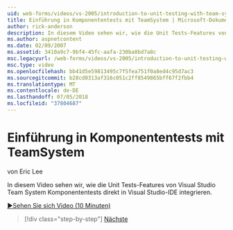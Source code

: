 ```yaml
---
uid: web-forms/videos/vs-2005/introduction-to-unit-testing-with-team-system
title: Einführung in Komponententests mit TeamSystem | Microsoft-Dokumentation
author: rick-anderson
description: In diesem Video sehen wir, wie die Unit Tests-Features von Visual Studio Team System Komponententests direkt in Visual Studio-IDE integrieren.
ms.author: aspnetcontent
ms.date: 02/09/2007
ms.assetid: 3410a9c7-9bf4-45fc-aafa-230ba8bd7a8c
msc.legacyurl: /web-forms/videos/vs-2005/introduction-to-unit-testing-with-team-system
msc.type: video
ms.openlocfilehash: bb41d5e59813495c7f5fea751f0a8ed4c95d7ac3
ms.sourcegitcommit: b28cd0313af316c051c2ff8549865bff67f2fbb4
ms.translationtype: MT
ms.contentlocale: de-DE
ms.lasthandoff: 07/05/2018
ms.locfileid: "37804687"
---
```

<a name="introduction-to-unit-testing-with-team-system"></a>Einführung in Komponententests mit TeamSystem
====================
von Eric Lee

In diesem Video sehen wir, wie die Unit Tests-Features von Visual Studio Team System Komponententests direkt in Visual Studio-IDE integrieren.

[&#9654;Sehen Sie sich Video (10 Minuten)](https://channel9.msdn.com/Blogs/ASP-NET-Site-Videos/introduction-to-unit-testing-with-team-system)

> [!div class="step-by-step"]
> [Nächste](introduction-to-testing-web-applications-with-team-system.md)
